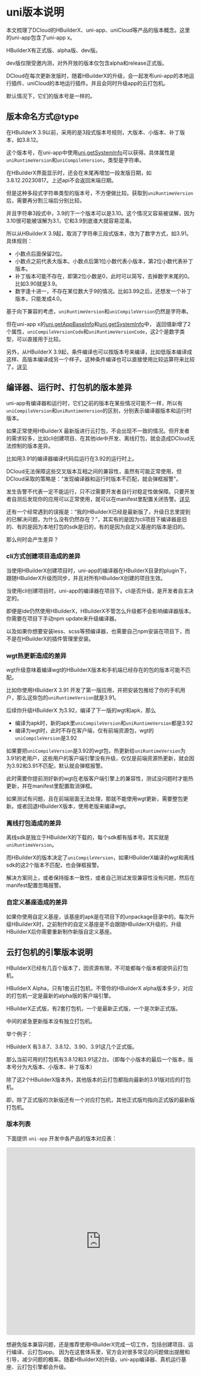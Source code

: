 # uni版本说明

本文梳理了DCloud的HBuilderX、uni-app、uniCloud等产品的版本概念。这里的uni-app包含了uni-app x。

HBuilderX有正式版、alpha版、dev版。

dev版仅限受邀内测，对外开放的版本仅包含alpha和release正式版。

DCloud在每次更新发版时，随着HBuilderX的升级，会一起发布uni-app的本地运行插件、uniCloud的本地运行插件。并且会同时升级app的云打包机。

默认情况下，它们的版本号是一样的。

## 版本命名方式@type

在HBuilderX 3.9以前，采用的是3段式版本号规则，大版本、小版本、补丁版本，如3.8.12。

这个版本号，在uni-app中使用[uni.getSystemInfo](https://uniapp.dcloud.net.cn/api/system/info.html)可以获得。具体属性是`uniRuntimeVersion`和`uniCompileVersion`，类型是字符串。

在HBuilderX界面显示时，还会在末尾再增加一段发版日期，如3.8.12.20230817。上述api不会返回末端日期。

但是这种多段式字符串类型的版本号，不方便做比较。获取到`uniRuntimeVersion`后，需要再分割三端后分别比较。

并且字符串3段式中，3.9的下一个版本可以是3.10。这个情况又容易被误解，因为3.10很可能被误解为3.1，它和3.9到底谁大就容易混淆。

所以从HBuilderX 3.9起，取消了字符串三段式版本，改为了数字方式，如3.91。具体规则：
- 小数点后面保留2位。
- 小数点之前代表大版本。小数点后第1位小数代表小版本，第2位小数代表补丁版本。
- 补丁版本可能不存在，即第2位小数是0，此时可以简写，去掉数字末尾的0。比如3.90就是3.9。
- 数字逢十进一，不存在某位数大于9的情况。比如3.99之后，还想发一个补丁版本，只能发成4.0。

基于向下兼容的考虑，`uniRuntimeVersion`和`uniCompileVersion`仍然是字符串。

但在uni-app x的[uni.getAppBaseInfo](https://uniapp.dcloud.net.cn/uni-app-x/api/getappbaseinfo.html)和[uni.getSystemInfo](https://uniapp.dcloud.net.cn/uni-app-x/api/getsysteminfo.html)中，
返回值新增了2个属性，`uniCompileVersionCode`和`uniRuntimeVersionCode`，这2个是数字类型，可以直接用于比较。

另外，从HBuilderX 3.9起，条件编译也可以按版本号来编译，比如低版本编译成这样、高版本编译成另一个样子。这种条件编译也可以直接使用比较运算符来比较了。[详见](platform.md#uniVersion)

## 编译器、运行时、打包机的版本差异

uni-app有编译器和运行时，它们之前的版本在某些情况可能不一样，所以有`uniCompileVersion`和`uniRuntimeVersion`的区别，分别表示编译器版本和运行时版本。

如果正常使用HBuilderX 最新版进行云打包，不会出现不一致的情况。但开发者的需求较多，比如cli创建项目、在其他ide中开发、离线打包，就会造成DCloud无法控制的版本差异。

比如用3.91的编译器编译代码后运行在3.92的运行时上。

DCloud无法保障这些交叉版本互相之间的兼容性，虽然有可能正常使用，但DCloud采取的策略是："发现编译器和运行时版本不匹配，就会弹框报警"。

发生告警不代表一定不能运行，只不过需要开发者自行对稳定性做保障。只要开发者自测后发现你的应用可以正常使用，就可以在manifest里配置关闭告警。[详见](https://ask.dcloud.net.cn/article/id-35627)

还有一个经常遇到的误报是：“我的HBuilderX已经是最新版了，升级日志里提到的已解决问题，为什么没有仍然存在？”，其实有的是因为cli项目下编译器是旧的、有的是因为本地打包的sdk是旧的，有的是因为自定义基座的版本是旧的。

那么何时会产生差异？

### cli方式创建项目造成的差异

当使用HBuilderX创建项目时，uni-app的编译器在HBuilderX目录的plugin下，跟随HBuilderX升级而同步，并且对所有HBuilderX创建的项目生效。

当使用cli创建项目时，uni-app的编译器在项目下。cli是否升级，是开发者自主决定的。

即便是ide仍然使用HBuilderX，HBuilderX不管怎么升级都不会影响编译器版本。你需要在项目下手动npm update来升级编译器。

以及如果你想要安装less、scss等预编译器，也需要自己npm安装在项目下，而不是在HBuilderX的插件管理里安装。

### wgt热更新造成的差异

wgt升级意味着编译wgt的HBuilderX版本和手机端已经存在的包的版本可能不匹配。

比如你使用HBuilderX 3.91 开发了第一版应用，并把安装包推给了你的手机用户，那么这些包的`uniRuntimeVersion`就是3.91。

后续你升级HBuilderX 为3.92，编译了下一版的wgt和apk，那么

- 编译为apk时，新的apk里`uniCompileVersion`和`uniRuntimeVersion`都是3.92
- 编译为wgt时，此时不存在客户端，仅有前端资源包，wgt的`uniCompileVersion`是3.92

如果要把`uniCompileVersion`是3.92的wgt包，热更新给`uniRuntimeVersion`为3.91的老用户，这些用户的客户端引擎没有升级，仅仅是前端资源热更新，就会因为3.92和3.91不匹配，默认就会弹框报警。

此时需要你提前测好新的wgt在老版客户端引擎上的兼容性，测试没问题时才能热更新，并在manifest里配置取消弹框。

如果测试有问题，且在前端层面无法处理，那就不能使用wgt更新，需要整包更新。或者回退HBuilderX版本，使用老版来编译wgt。

### 离线打包造成的差异

离线sdk是独立于HBuilderX的下载的，每个sdk都有版本号。其实就是`uniRuntimeVersion`。

而HBuilderX的版本决定了`uniCompileVersion`，如果HBuilderX编译的wgt和离线sdk的这2个版本不匹配，也会弹框报警。

解决方案同上，或者保持版本一致性，或者自己测试发现兼容性没有问题，然后在manifest配置忽略报警。

### 自定义基座造成的差异

如果你使用自定义基座，该基座的apk是在项目下的unpackage目录中的。每次升级HBuilderX时，之前制作的自定义基座是不会跟随HBuilderX升级的，升级HBuilderX后你需要重新制作新版自定义基座。

## 云打包机的引擎版本说明

HBuilderX已经有几百个版本了，因资源有限，不可能都每个版本都提供云打包机。

HBuilderX Alpha，只有1套云打包机，不管你的HBuilderX alpha版本多少，对应的打包机一定是最新的alpha版的客户端引擎。

HBuilderX正式版，有2套打包机，一个是最新正式版，一个是次新正式版。

中间的紧急更新版本没有独立打包机。

举个例子：

HBuilderX 有3.8.7、3.8.12、3.90、3.91这几个正式版。

那么当前可用的打包机有3.8.12和3.91这2台。（即每个小版本的最后一个版本，版本号分为大版本、小版本、补丁版本）

除了这2个HBuilderX版本外，其他版本的云打包都指向最新的3.91版对应的打包机。

即，除了正式版的次新版还有一个对应打包机，其他正式版均指向正式版的最新版打包机。

### 版本列表

下面提供 `uni-app` 开发中各产品的版本对应表：
<iframe src="https://dev.dcloud.net.cn/product/versions/view" width="100%" height="500px" frameborder="0" scrolling="no" style="border: 1px solid #eee; border-radius: 4px;"> </iframe>


想避免版本兼容问题，还是推荐使用HBuilderX完成一切工作，包括创建项目、运行编译、云打包app。
因为在这套体系里，官方会对很多常见的问题做出提醒和引导，减少问题的概率。随着HBuilderX的升级，uni-app编译器、真机运行基座、云打包引擎都会升级。